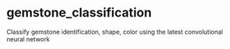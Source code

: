 # gemstone_classification
Classify gemstone identification, shape, color using the latest convolutional neural network

